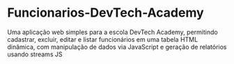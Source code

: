 # Funcionarios-DevTech-Academy
Uma aplicação web simples para a escola DevTech Academy, permitindo cadastrar, excluir, editar e listar funcionários em uma tabela HTML dinâmica, com manipulação de dados via JavaScript e geração de relatórios usando streams JS
